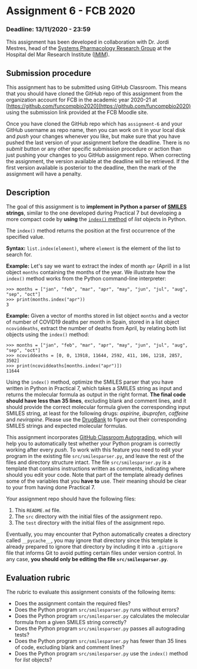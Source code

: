 # Assignment 6 - FCB 2020
### Deadline: 13/11/2020 - 23:59

This assignment has been developed in collaboration with Dr. Jordi Mestres,
head of the [Systems Pharmacology Research Group](http://syspharm.imim.cat)
at the Hospital del Mar Research Institute ([IMIM](https://www.imim.cat)).

## Submission procedure

This assignment has to be submitted using GitHub Classroom. This
means that you should have cloned the GitHub repo of this assignment from
the organization account for FCB in the academic year 2020-21 at
[https://github.com/funcompbio2020](https://github.com/funcompbio2020)
using the submission link provided at the FCB Moodle site.

Once you have cloned the GitHub repo which has `assignment-6` and your
GitHub username as repo name, then you can work on it in your local disk
and _push_ your changes whenever you like, but make sure that you have pushed
the last version of your assignment before the deadline. There is no
_submit_ button or any other specific submission procedure or action than
just pushing your changes to you GitHub assignment repo. When correcting the
assignment, the version available at the deadline will be retrieved. If the
first version available is posterior to the deadline, then the mark of the
assignment will have a penalty.

## Description

The goal of this assignment is to **implement in Python a parser of
[SMILES](https://en.wikipedia.org/wiki/Simplified_molecular-input_line-entry_system) strings**,
similar to the one developed during Practical 7 but developing a more compact
code by **using** the [`index()` method](https://docs.python.org/3/tutorial/datastructures.html)
of _list_ objects in Python.

The `index()` method returns the position at the first occurrence of the
specified value.

**Syntax:** `list.index(element)`, where `element` is the element of the
list to search for.

**Example:** Let's say we want to extract the index of month `apr` (April)
in a list object `months` containing the months of the year. We illustrate
how the `index()` method works from the Python command-line interpreter:

```
>>> months = ["jan", "feb", "mar", "apr", "may", "jun", "jul", "aug", "sep", "oct"]
>>> print(months.index("apr"))
3
```

**Example:** Given a vector of months stored in list object `months` and a vector of
number of COVID19 deaths per month in Spain, stored in a list object `ncoviddeaths`,
extract the number of deaths from April, by relating both list objects using the
`index()` method:

```
>>> months = ["jan", "feb", "mar", "apr", "may", "jun", "jul", "aug", "sep", "oct"]
>>> ncoviddeaths = [0, 0, 13918, 11644, 2592, 411, 106, 1218, 2857, 3502]
>>> print(ncoviddeaths[months.index("apr")])
11644
```

Using the `index()` method, optimize the SMILES parser that you have written in
Python in Practical 7, which takes a SMILES string as input and returns the
molecular formula as output in the right format. **The final code should have
less than 35 lines**, excluding blank and comment lines, and it should provide
the correct molecular formula given the corresponding input SMILES string,
at least for the following drugs: _aspirine_, _ibuprofen_, _caffeine_ and _nevirapine_.
Please use the [DrugBank](https://drugbank.com) to figure out their corresponding
SMILES strings and expected molecular formulas.

This assignment incorporates [GitHub Classroom Autograding](https://mspoweruser.com/github-classroom-autograding-feature),
which will help you to automatically test whether your Python program is
correctly working after every _push_. To work with this feature you
need to edit your program in the existing file `src/smilesparser.py`,
and leave the rest of the files and directory structure
intact. The file `src/smilesparser.py` is a template that
contains instructions written as comments, indicating where should you
edit your code. Note that part of the template already defines some of
the variables that you **have to** use. Their meaning should be clear
to your from having done Practical 7.


Your assignment repo should have the following files:

  1. This `README.md` file.
  2. The `src` directory with the initial files of the assignment repo.
  3. The `test` directory with the initial files of the assignment repo.

Eventually, you may encounter that Python automatically creates a directory called
`__pycache__`, you may ignore that directory since this template is already
prepared to ignore that directory by including it into a `.gitignore` file that
informs Git to avoid putting certain files under version control. In any case,
**you should only be editing the file `src/smilesparser.py`**.

## Evaluation rubric

The rubric to evaluate this assignment consists of the following items:

  * Does the assignment contain the required files?
  * Does the Python program `src/smilesparser.py` runs without errors?
  * Does the Python program `src/smilesparser.py` calculates the molecular formula from a given SMILES string correctly?
  * Does the Python program `src/smilesparser.py` passes all autograding tests?
  * Does the Python program `src/smilesparser.py` has fewer than 35 lines of code, excluding blank and comment lines?
  * Does the Python program `src/smilesparser.py` use the `index()` method for _list_ objects?
